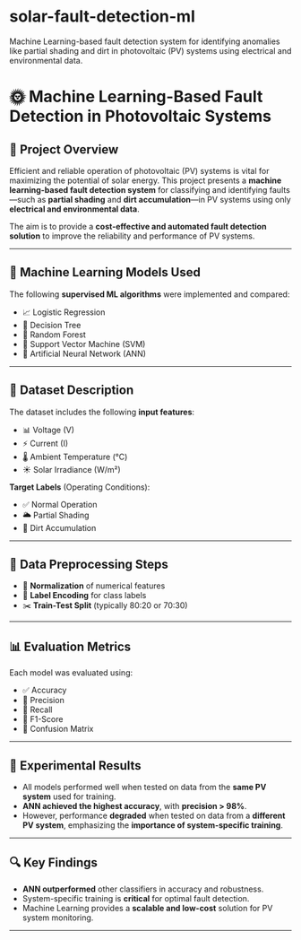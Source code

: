 # solar-fault-detection-ml
Machine Learning-based fault detection system for identifying anomalies like partial shading and dirt in photovoltaic (PV) systems using electrical and environmental data.
# 🌞 Machine Learning-Based Fault Detection in Photovoltaic Systems

## 📌 Project Overview

Efficient and reliable operation of photovoltaic (PV) systems is vital for maximizing the potential of solar energy. This project presents a **machine learning-based fault detection system** for classifying and identifying faults—such as **partial shading** and **dirt accumulation**—in PV systems using only **electrical and environmental data**.

The aim is to provide a **cost-effective and automated fault detection solution** to improve the reliability and performance of PV systems.

---

## 🧠 Machine Learning Models Used

The following **supervised ML algorithms** were implemented and compared:

- 📈 Logistic Regression  
- 🌳 Decision Tree  
- 🌲 Random Forest  
- 📐 Support Vector Machine (SVM)  
- 🧠 Artificial Neural Network (ANN)

---

## 🧾 Dataset Description

The dataset includes the following **input features**:

- 📊 Voltage (V)
- ⚡ Current (I)
- 🌡️ Ambient Temperature (°C)
- ☀️ Solar Irradiance (W/m²)

**Target Labels** (Operating Conditions):
- ✅ Normal Operation  
- 🌥️ Partial Shading  
- 🧼 Dirt Accumulation  

---

## 🧹 Data Preprocessing Steps

- 🔄 **Normalization** of numerical features  
- 🔖 **Label Encoding** for class labels  
- ✂️ **Train-Test Split** (typically 80:20 or 70:30)

---

## 📊 Evaluation Metrics

Each model was evaluated using:

- ✅ Accuracy  
- 🎯 Precision  
- 🔁 Recall  
- 📏 F1-Score  
- 🧮 Confusion Matrix  

---

## 🧪 Experimental Results

- All models performed well when tested on data from the **same PV system** used for training.
- **ANN achieved the highest accuracy**, with **precision > 98%**.
- However, performance **degraded** when tested on data from a **different PV system**, emphasizing the **importance of system-specific training**.

---

## 🔍 Key Findings

- **ANN outperformed** other classifiers in accuracy and robustness.
- System-specific training is **critical** for optimal fault detection.
- Machine Learning provides a **scalable and low-cost** solution for PV system monitoring.

---


